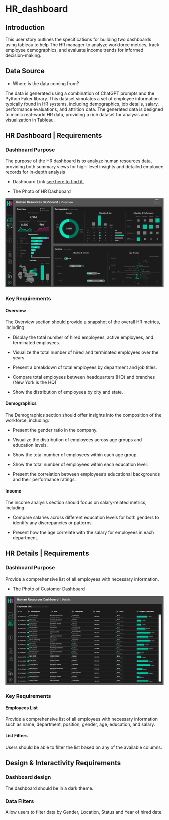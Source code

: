 # HR_dashboard


## Introduction

This user story outlines the specifications for building two dashboards using tableau to help The HR manager to analyze workforce metrics, track employee demographics, and evaluate income trends for informed decision-making. 


## Data Source


- Where is the data coming from?


The data is generated using a combination of ChatGPT prompts and the Python Faker library. This dataset simulates a set of employee information typically found in HR systems, including demographics, job details, salary, performance evaluations, and attrition data. The generated data is designed to mimic real-world HR data, providing a rich dataset for analysis and visualization in Tableau.


## HR Dashboard | Requirements

### Dashboard Purpose

The purpose of the HR dashboard is to analyze human resources data, providing both summary views for high-level insights and detailed employee records for in-depth analysis


- Dashboard Link [see here to find it.](https://public.tableau.com/views/HRAnalysis_17399784596760/HRDashboard?:language=en-GB&:sid=&:redirect=auth&:display_count=n&:origin=viz_share_link)


- The Photo of HR Dashboard

![HR-Dashboard](assets/images/HR_Dashboard.png)



### Key Requirements

#### Overview

The Overview section should provide a snapshot of the overall HR metrics, including:


- Display the total number of hired employees, active employees, and terminated employees.

- Visualize the total number of hired and terminated employees over the years.

- Present a breakdown of total employees by department and job titles.

- Compare total employees between headquarters (HQ) and branches (New York is the HQ)

- Show the distribution of employees by city and state.


#### Demographics

The Demographics section should offer insights into the composition of the workforce, including:


- Present the gender ratio in the company.

- Visualize the distribution of employees across age groups and education levels.

- Show the total number of employees within each age group.

- Show the total number of employees within each education level.

- Present the correlation between employees’s educational backgrounds and their performance ratings.


#### Income

The income analysis section should focus on salary-related metrics, including:


- Compare salaries across different education levels for both genders to identify any discrepancies or patterns.

- Present how the age correlate with the salary for employees in each department.



## HR Details | Requirements


### Dashboard Purpose
Provide a comprehensive list of all employees with necessary information.


- The Photo of Customer Dashboard

![HR-Details](assets/images/HR_Details.png)



### Key Requirements


#### Employees List
Provide a comprehensive list of all employees with necessary information such as name, department, position, gender, age, education, and salary.


#### List Filters
Users should be able to filter the list based on any of the available columns.



## Design & Interactivity Requirements



### Dashboard design

The dashboard should be in a dark theme.


### Data Filters

Allow users to filter data by Gender, Location, Status and Year of hired date.



